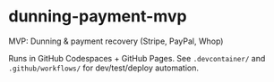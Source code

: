 # dunning-payment-mvp
MVP: Dunning &amp; payment recovery (Stripe, PayPal, Whop)

Runs in GitHub Codespaces + GitHub Pages.
See `.devcontainer/` and `.github/workflows/` for dev/test/deploy automation.
